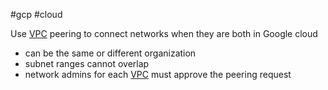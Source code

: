 #gcp #cloud 

Use [VPC](/techstack/gcp/VPC.md) peering to connect networks when they are both in Google cloud
-  can be the same or different organization
- subnet ranges cannot overlap
- network admins for each [VPC](/techstack/gcp/VPC.md) must approve the peering request